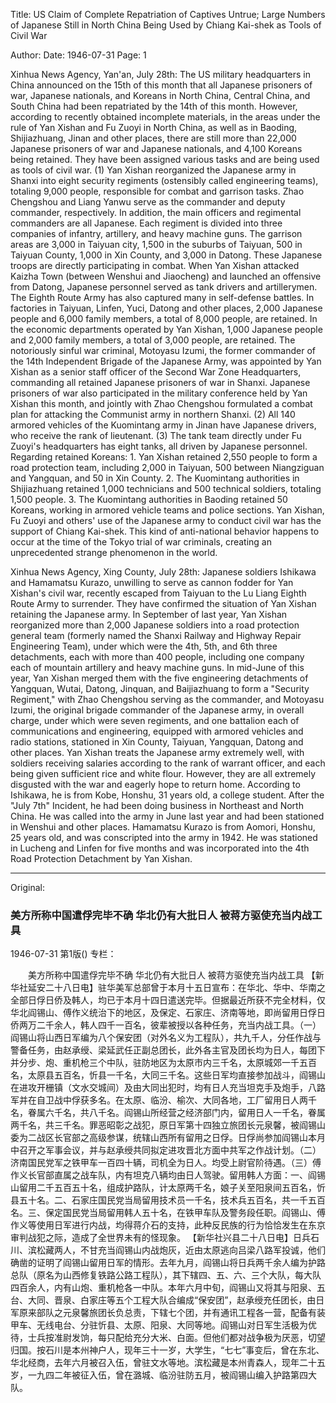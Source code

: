 Title: US Claim of Complete Repatriation of Captives Untrue; Large Numbers of Japanese Still in North China Being Used by Chiang Kai-shek as Tools of Civil War

Author:
Date: 1946-07-31
Page: 1

Xinhua News Agency, Yan'an, July 28th: The US military headquarters in China announced on the 15th of this month that all Japanese prisoners of war, Japanese nationals, and Koreans in North China, Central China, and South China had been repatriated by the 14th of this month. However, according to recently obtained incomplete materials, in the areas under the rule of Yan Xishan and Fu Zuoyi in North China, as well as in Baoding, Shijiazhuang, Jinan and other places, there are still more than 22,000 Japanese prisoners of war and Japanese nationals, and 4,100 Koreans being retained. They have been assigned various tasks and are being used as tools of civil war. (1) Yan Xishan reorganized the Japanese army in Shanxi into eight security regiments (ostensibly called engineering teams), totaling 9,000 people, responsible for combat and garrison tasks. Zhao Chengshou and Liang Yanwu serve as the commander and deputy commander, respectively. In addition, the main officers and regimental commanders are all Japanese. Each regiment is divided into three companies of infantry, artillery, and heavy machine guns. The garrison areas are 3,000 in Taiyuan city, 1,500 in the suburbs of Taiyuan, 500 in Taiyuan County, 1,000 in Xin County, and 3,000 in Datong. These Japanese troops are directly participating in combat. When Yan Xishan attacked Kaizha Town (between Wenshui and Jiaocheng) and launched an offensive from Datong, Japanese personnel served as tank drivers and artillerymen. The Eighth Route Army has also captured many in self-defense battles. In factories in Taiyuan, Linfen, Yuci, Datong and other places, 2,000 Japanese people and 6,000 family members, a total of 8,000 people, are retained. In the economic departments operated by Yan Xishan, 1,000 Japanese people and 2,000 family members, a total of 3,000 people, are retained. The notoriously sinful war criminal, Motoyasu Izumi, the former commander of the 14th Independent Brigade of the Japanese Army, was appointed by Yan Xishan as a senior staff officer of the Second War Zone Headquarters, commanding all retained Japanese prisoners of war in Shanxi. Japanese prisoners of war also participated in the military conference held by Yan Xishan this month, and jointly with Zhao Chengshou formulated a combat plan for attacking the Communist army in northern Shanxi. (2) All 140 armored vehicles of the Kuomintang army in Jinan have Japanese drivers, who receive the rank of lieutenant. (3) The tank team directly under Fu Zuoyi's headquarters has eight tanks, all driven by Japanese personnel. Regarding retained Koreans: 1. Yan Xishan retained 2,550 people to form a road protection team, including 2,000 in Taiyuan, 500 between Niangziguan and Yangquan, and 50 in Xin County. 2. The Kuomintang authorities in Shijiazhuang retained 1,000 technicians and 500 technical soldiers, totaling 1,500 people. 3. The Kuomintang authorities in Baoding retained 50 Koreans, working in armored vehicle teams and police sections. Yan Xishan, Fu Zuoyi and others' use of the Japanese army to conduct civil war has the support of Chiang Kai-shek. This kind of anti-national behavior happens to occur at the time of the Tokyo trial of war criminals, creating an unprecedented strange phenomenon in the world.

Xinhua News Agency, Xing County, July 28th: Japanese soldiers Ishikawa and Hamamatsu Kurazo, unwilling to serve as cannon fodder for Yan Xishan's civil war, recently escaped from Taiyuan to the Lu Liang Eighth Route Army to surrender. They have confirmed the situation of Yan Xishan retaining the Japanese army. In September of last year, Yan Xishan reorganized more than 2,000 Japanese soldiers into a road protection general team (formerly named the Shanxi Railway and Highway Repair Engineering Team), under which were the 4th, 5th, and 6th three detachments, each with more than 400 people, including one company each of mountain artillery and heavy machine guns. In mid-June of this year, Yan Xishan merged them with the five engineering detachments of Yangquan, Wutai, Datong, Jinquan, and Baijiazhuang to form a "Security Regiment," with Zhao Chengshou serving as the commander, and Motoyasu Izumi, the original brigade commander of the Japanese army, in overall charge, under which were seven regiments, and one battalion each of communications and engineering, equipped with armored vehicles and radio stations, stationed in Xin County, Taiyuan, Yangquan, Datong and other places. Yan Xishan treats the Japanese army extremely well, with soldiers receiving salaries according to the rank of warrant officer, and each being given sufficient rice and white flour. However, they are all extremely disgusted with the war and eagerly hope to return home. According to Ishikawa, he is from Kobe, Honshu, 31 years old, a college student. After the "July 7th" Incident, he had been doing business in Northeast and North China. He was called into the army in June last year and had been stationed in Wenshui and other places. Hamamatsu Kurazo is from Aomori, Honshu, 25 years old, and was conscripted into the army in 1942. He was stationed in Lucheng and Linfen for five months and was incorporated into the 4th Road Protection Detachment by Yan Xishan.



<hr /> 

Original: 


### 美方所称中国遣俘完毕不确  华北仍有大批日人  被蒋方驱使充当内战工具

1946-07-31
第1版()
专栏：

　　美方所称中国遣俘完毕不确
    华北仍有大批日人
    被蒋方驱使充当内战工具
    【新华社延安二十八日电】驻华美军总部曾于本月十五日宣布：在华北、华中、华南之全部日俘日侨及韩人，均已于本月十四日遣送完毕。但据最近所获不完全材料，仅华北阎锡山、傅作义统治下的地区，及保定、石家庄、济南等地，即尚留用日俘日侨两万二千余人，韩人四千一百名，彼辈被授以各种任务，充当内战工具。（一）阎锡山将山西日军编为八个保安团（对外名义为工程队），共九千人，分任作战与警备任务，由赵承绶、梁延武任正副总团长，此外各主官及团长均为日人，每团下并分步、炮、重机枪三个中队，驻防地区为太原市内三千名，太原城郊一千五百名，太原县五百名，忻县一千名，大同三千名。这些日军均直接参加战斗，阎锡山在进攻开栅镇（文水交城间）及由大同出犯时，均有日人充当坦克手及炮手，八路军并在自卫战中俘获多名。在太原、临汾、榆次、大同各地，工厂留用日人两千名，眷属六千名，共八千名。阎锡山所经营之经济部门内，留用日人一千名，眷属两千名，共三千名。罪恶昭彰之战犯，原日军第十四独立旅团长元泉馨，被阎锡山委为二战区长官部之高级参谋，统辖山西所有留用之日俘。日俘尚参加阎锡山本月中召开之军事会议，并与赵承绶共同拟定进攻晋北方面中共军之作战计划。（二）济南国民党军之铁甲车一百四十辆，司机全为日人。均受上尉官阶待遇。（三）傅作义长官部直属之战车队，内有坦克八辆均由日人驾驶。留用韩人方面：一、阎锡山留用二千五百五十名，组成护路队，计太原两千名，娘子关至阳泉间五百名，忻县五十名。二、石家庄国民党当局留用技术员一千名，技术兵五百名，共一千五百名。三、保定国民党当局留用韩人五十名，在铁甲车队及警务段任职。阎锡山、傅作义等使用日军进行内战，均得蒋介石的支持，此种反民族的行为恰恰发生在东京审判战犯之际，造成了全世界未有的怪现象。
    【新华社兴县二十八日电】日兵石川、滨松藏两人，不甘充当阎锡山内战炮灰，近由太原逃向吕梁八路军投诚，他们确凿的证明了阎锡山留用日军的情形。去年九月，阎锡山将日兵两千余人编为护路总队（原名为山西修复铁路公路工程队），其下辖四、五、六、三个大队，每大队四百余人，内有山炮、重机枪各一中队。本年六月中旬，阎锡山又将其与阳泉、五台、大同、晋泉、白家庄等五个工程大队合编成“保安团”，赵承绶充任团长，由日军原来部队之元泉馨旅团长负总责，下辖七个团，并有通讯工程各一营，配备有装甲车、无线电台、分驻忻县、太原、阳泉、大同等地。阎锡山对日军生活极为优待，士兵按准尉发饷，每只配给充分大米、白面。但他们都对战争极为厌恶，切望归国。按石川是本州神户人，现年三十一岁，大学生，“七七”事变后，曾在东北、华北经商，去年六月被召入伍，曾驻文水等地。滨松藏是本州青森人，现年二十五岁，一九四二年被征入伍，曾在潞城、临汾驻防五月，被阎锡山编入护路第四大队。
